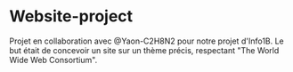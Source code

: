 # Website-project
Projet en collaboration avec @Yaon-C2H8N2 pour notre projet d'Info1B. Le but était de concevoir un site sur un thème précis, respectant "The World Wide Web Consortium".

